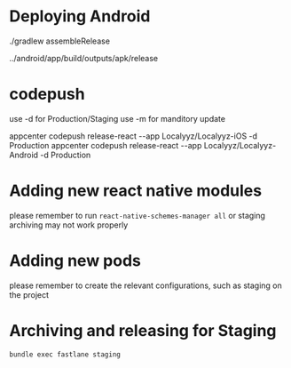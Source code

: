 # Deploying Android

./gradlew assembleRelease

../android/app/build/outputs/apk/release


# codepush

use -d for Production/Staging
use -m for manditory update

appcenter codepush release-react --app Localyyz/Localyyz-iOS -d Production
appcenter codepush release-react --app Localyyz/Localyyz-Android -d Production

# Adding new react native modules

please remember to run `react-native-schemes-manager all` or staging archiving
may not work properly

# Adding new pods

please remember to create the relevant configurations, such as staging on the
project

# Archiving and releasing for Staging

`bundle exec fastlane staging`
